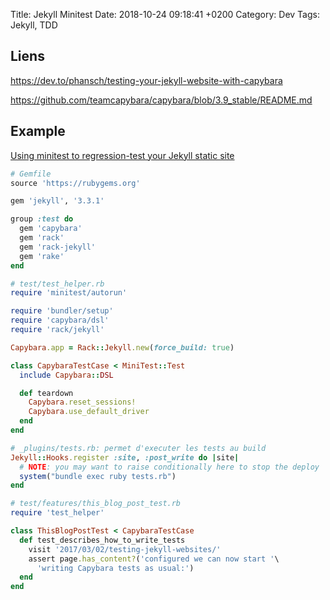 Title:  Jekyll Minitest
Date:   2018-10-24 09:18:41 +0200
Category: Dev
Tags: Jekyll, TDD

## Liens

<https://dev.to/phansch/testing-your-jekyll-website-with-capybara>

<https://github.com/teamcapybara/capybara/blob/3.9_stable/README.md>


## Example

[Using minitest to regression-test your Jekyll static site](https://gist.github.com/thbar/10be2ea924b81f78d24ab800461bfee3)

```ruby
# Gemfile
source 'https://rubygems.org'

gem 'jekyll', '3.3.1'

group :test do
  gem 'capybara'
  gem 'rack'
  gem 'rack-jekyll'
  gem 'rake'
end
```

```ruby
# test/test_helper.rb
require 'minitest/autorun'

require 'bundler/setup'
require 'capybara/dsl'
require 'rack/jekyll'

Capybara.app = Rack::Jekyll.new(force_build: true)

class CapybaraTestCase < MiniTest::Test
  include Capybara::DSL

  def teardown
    Capybara.reset_sessions!
    Capybara.use_default_driver
  end
end
```

```ruby
# _plugins/tests.rb: permet d'executer les tests au build
Jekyll::Hooks.register :site, :post_write do |site|
  # NOTE: you may want to raise conditionally here to stop the deploy
  system("bundle exec ruby tests.rb")
end
```

```ruby
# test/features/this_blog_post_test.rb
require 'test_helper'

class ThisBlogPostTest < CapybaraTestCase
  def test_describes_how_to_write_tests
    visit '2017/03/02/testing-jekyll-websites/'
    assert page.has_content?('configured we can now start '\
      'writing Capybara tests as usual:')
  end
end
```
